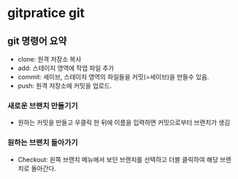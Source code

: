 # gitpratice git

## git 명령어 요약

- clone: 원격 저장소 복사
- add: 스테이지 영역에 작업 파일 추가
- commit: 세이브, 스테이지 영역의 파일들을 커밋(=세이브)을 만들수 있음.
- push: 원격 저장소에 커밋을 업로드.

### 새로운 브랜치 만들기기
- 원하는 커밋을 만들고 우클릭 한 뒤에 이름을 입력하면 커밋으로부터 브랜치가 생김

### 원하는 브랜치 돌아가기
- Checkout: 왼쪽 브랜치 메뉴에서 보던 브랜치를 선택하고 더블 클릭하여 해당 브랜치로 돌아간다.